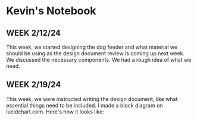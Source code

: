 # Kevin's Notebook

## WEEK 2/12/24 
This week, we started designing the dog feeder and what material we should be using as the design document review is coming up next week. 
We discussed the necessary components. We had a rough idea of what we need.

## WEEK 2/19/24 
This week, we were instructed writing the design document, like what essential things need to be included. I made a block diagram on lucidchart.com. Here's how it looks like: 
